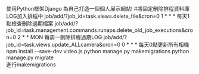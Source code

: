 使用Python框架Django 為自己打造一個個人展示網站!
#將固定刪除排程資料庫LOG加入排程中
job/add/?job_id=task.views.delete_file&cron=0 1 * * *  每天1點檢查刪除過期檔案
job/add/?job_id=task.management.commands.runaps.delete_old_job_executions&cron=0 2 * * MON 每周一刪除排程過期LOG
job/add/?job_id=task.views.update_ALLcamera&cron=0 0 * * * 每天0點更新所有相機
npm install --save-dev video.js
python manage.py makemigrations
python manage.py migrate      
進行makemigrations 